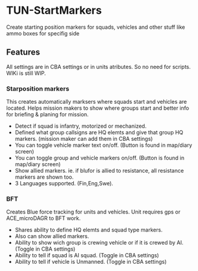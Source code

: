 # TUN-StartMarkers
Create starting position markers for squads, vehicles and other stuff like ammo boxes for specifig side


## Features
All settings are in CBA settings or in units atributes. So no need for scripts. 
WIKi is still WIP.

### Starposition markers
This creates automatically marksers where squads start and vehicles are located. Helps mission makers to show where groups start and better info for briefing & planing for mission.

- Detect if squad is infantry, motorized or mechanized.
- Defined what group callsigns are HQ elemts and give that group HQ markers. (mission maker can add them in CBA settings)
- You can toggle vehicle marker text on/off. (Button is found in map/diary screen)
- You can toggle group and vehicle markers on/off. (Button is found in map/diary screen)
- Show allied markers. ie. if blufor is allied to resistance, all resistance markers are shown too.
- 3 Languages supported. (Fin,Eng,Swe).

### BFT 
Creates Blue force tracking for units and vehicles. Unit requires gps or ACE_microDAGR to BFT work.

- Shares ability to define HQ elemts and squad type markers.
- Also can show allied markers.
- Ability to show wich group is crewing vehicle or if it is crewed by AI. (Toggle in CBA settings)
- Ability to tell if squad is AI squad. (Toggle in CBA settings)
- Ability to tell if vehicle is Unmanned. (Toggle in CBA settings)
